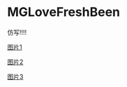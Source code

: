 # MGLoveFreshBeen
仿写!!!!


[图片1](blob:http://www.gif5.net/93036a17-8af3-4f25-acd6-039d3a1b3e62)

[图片2](blob:http://www.gif5.net/409543ef-be9c-4269-af3f-3abea152549d)

[图片3](blob:http://www.gif5.net/0a7ee476-1e3b-4f71-8f60-1faea36ac923)

